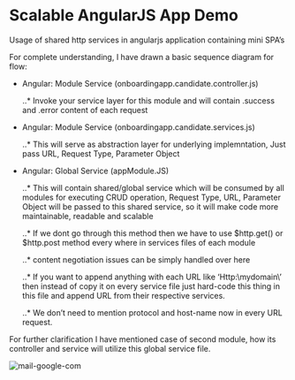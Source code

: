 # Scalable AngularJS App Demo

Usage of shared http services in angularjs application containing mini SPA’s

For complete understanding, I have drawn a basic sequence diagram for flow:
- Angular: Module Service (onboardingapp.candidate.controller.js)
 


  ..* Invoke your service layer for this module​ and will contain .success and .error content of each request
- Angular: Module Service (onboardingapp.candidate.services.js)



  ..* This will serve as abstraction layer for underlying implemntation, Just pass URL, Request Type, Parameter Object
- Angular: Global Service (appModule.JS)



  ..* This will contain shared/global service which will be consumed by all modules for executing CRUD operation,
       Request Type, URL, Parameter Object will be passed to this shared service, so it will make code more     maintainable, readable and scalable 



  ..* If we dont go through this method then we have to use $http.get() or $http.post method
 every where in services files of each module
 
 
 
  ..* content negotiation issues can be simply handled over here
  
  
  
  ..* If you want to append anything with each URL like ‘Http:\\mydomain\’ then instead of copy it on every service file just hard-code this thing in this file and append URL from their respective services.
  
  
  
  ..* We don’t need to mention protocol and host-name now in every URL request.

For further clarification I have mentioned case of second module, how its controller and service will utilize this global service file.

![mail-google-com](https://cloud.githubusercontent.com/assets/10474169/10745064/6a0a1ca0-7c0c-11e5-83f4-a3379257559c.png)
